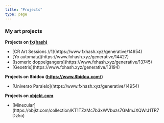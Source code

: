 ```yaml
---
title: "Projects"
type: page
---
```



### My art projects

**Projects on [fx(hash)](https://www.fxhash.xyz/)**

<ul>
<li>[CR Art Sessions //1](https://www.fxhash.xyz/generative/14954)</li>
<li>[Yo automata](https://www.fxhash.xyz/generative/14427)</li>
<li>[Isomeric doppelgangers](https://www.fxhash.xyz/generative/13745)</li>
<li>[Geoetris](https://www.fxhash.xyz/generative/13194)</li>

</ul>

**Projects on 8bidou (https://www.8bidou.com/)**

<ul>
<li>[Universo Paralelo](https://www.fxhash.xyz/generative/14954)</li>
</ul>


**Projects on [objekt.com](https://objkt.com/)**

<ul>
<li>[Minecular](https://objkt.com/collection/KT1TZzMc7b3xWVbuzs7GMmJXQWrJ1TR7Dz5o)</li>
<ul>

